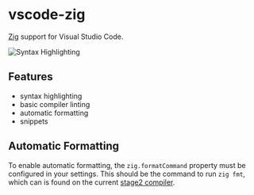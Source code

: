 # vscode-zig

[Zig](http://ziglang.org/) support for Visual Studio Code.

![Syntax Highlighting](./images/example.png)

## Features

 - syntax highlighting
 - basic compiler linting
 - automatic formatting
 - snippets

## Automatic Formatting

To enable automatic formatting, the `zig.formatCommand` property must be
configured in your settings. This should be the command to run `zig fmt`, which
can is found on the current [stage2
compiler](https://github.com/ziglang/zig#stage-2-build-self-hosted-zig-from-zig-source-code).
